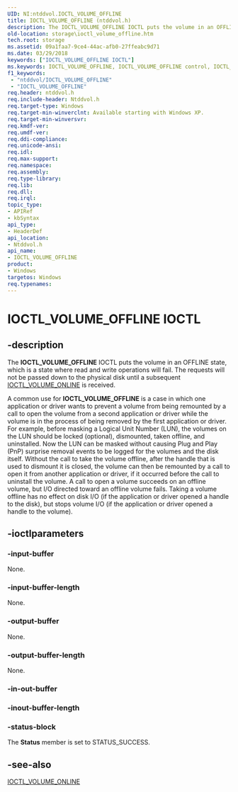 ```yaml
---
UID: NI:ntddvol.IOCTL_VOLUME_OFFLINE
title: IOCTL_VOLUME_OFFLINE (ntddvol.h)
description: The IOCTL_VOLUME_OFFLINE IOCTL puts the volume in an OFFLINE state, which is a state where read and write operations will fail.
old-location: storage\ioctl_volume_offline.htm
tech.root: storage
ms.assetid: 09a1faa7-9ce4-44ac-afb0-27ffeabc9d71
ms.date: 03/29/2018
keywords: ["IOCTL_VOLUME_OFFLINE IOCTL"]
ms.keywords: IOCTL_VOLUME_OFFLINE, IOCTL_VOLUME_OFFLINE control, IOCTL_VOLUME_OFFLINE control code [Storage Devices], k307_34afa35b-2242-4ec3-9e42-f50e9837fab0.xml, ntddvol/IOCTL_VOLUME_OFFLINE, storage.ioctl_volume_offline
f1_keywords:
 - "ntddvol/IOCTL_VOLUME_OFFLINE"
 - "IOCTL_VOLUME_OFFLINE"
req.header: ntddvol.h
req.include-header: Ntddvol.h
req.target-type: Windows
req.target-min-winverclnt: Available starting with Windows XP.
req.target-min-winversvr: 
req.kmdf-ver: 
req.umdf-ver: 
req.ddi-compliance: 
req.unicode-ansi: 
req.idl: 
req.max-support: 
req.namespace: 
req.assembly: 
req.type-library: 
req.lib: 
req.dll: 
req.irql: 
topic_type:
- APIRef
- kbSyntax
api_type:
- HeaderDef
api_location:
- Ntddvol.h
api_name:
- IOCTL_VOLUME_OFFLINE
product:
- Windows
targetos: Windows
req.typenames: 
---
```


# IOCTL_VOLUME_OFFLINE IOCTL


## -description



The <b>IOCTL_VOLUME_OFFLINE</b> IOCTL puts the volume in an OFFLINE state, which is a state where read and write operations will fail. The requests will not be passed down to the physical disk until a subsequent <a href="https://docs.microsoft.com/windows-hardware/drivers/ddi/ntddvol/ni-ntddvol-ioctl_volume_online">IOCTL_VOLUME_ONLINE</a> is received.

A common use for <b>IOCTL_VOLUME_OFFLINE</b> is a case in which one application or driver wants to prevent a volume from being remounted by a call to open the volume from a second application or driver while the volume is in the process of being removed by the first application or driver. For example, before masking a Logical Unit Number (LUN), the volumes on the LUN should be locked (optional), dismounted, taken offline, and uninstalled. Now the LUN can be masked without causing Plug and Play (PnP) surprise removal events to be logged for the volumes and the disk itself. Without the call to take the volume offline, after the handle that is used to dismount it is closed, the volume can then be remounted by a call to open it from another application or driver, if it occurred before the call to uninstall the volume. A call to open a volume succeeds on an offline volume, but I/O directed toward an offline volume fails. Taking a volume offline has no effect on disk I/O (if the application or driver opened a handle to the disk), but stops volume I/O (if the application or driver opened a handle to the volume).




## -ioctlparameters




### -input-buffer

None.


### -input-buffer-length

None.


### -output-buffer

None.


### -output-buffer-length

None.


### -in-out-buffer








### -inout-buffer-length








### -status-block

The <b>Status</b> member is set to STATUS_SUCCESS.


## -see-also




<a href="https://docs.microsoft.com/windows-hardware/drivers/ddi/ntddvol/ni-ntddvol-ioctl_volume_online">IOCTL_VOLUME_ONLINE</a>
 

 

